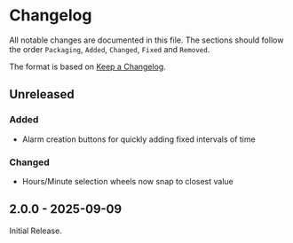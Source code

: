 # Changelog

All notable changes are documented in this file.
The sections should follow the order `Packaging`, `Added`, `Changed`, `Fixed` and `Removed`.

The format is based on [Keep a Changelog](https://keepachangelog.com/en/1.0.0/).

## Unreleased

### Added

- Alarm creation buttons for quickly adding fixed intervals of time

### Changed

- Hours/Minute selection wheels now snap to closest value

## 2.0.0 - 2025-09-09

Initial Release.
